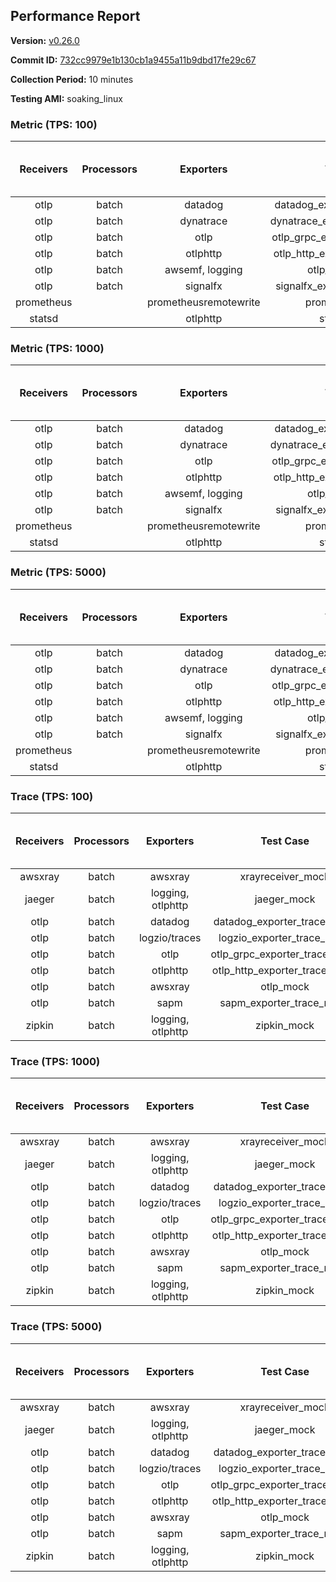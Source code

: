 ## Performance Report

**Version:** [v0.26.0](https://github.com/aws-observability/aws-otel-collector/releases/tag/v0.26.0)

**Commit ID:** [732cc9979e1b130cb1a9455a11b9dbd17fe29c67](https://github.com/aws-observability/aws-otel-collector/commit/732cc9979e1b130cb1a9455a11b9dbd17fe29c67)

**Collection Period:** 10 minutes

**Testing AMI:** soaking_linux


### Metric (TPS: 100)
| Receivers | Processors | Exporters | Test Case | Data Type | Instance Type | Avg CPU Usage (Percent) | Avg Memory Usage (Megabytes) | Max CPU Usage (Percent) | Max Memory Usage (Megabytes) |
|:---------:|:----------:|:---------:|:---------:|:---------:|:-------------:|:-----------------------:|:----------------------------:|:-----------------------:|:----------------------------:|
| otlp | batch | datadog | datadog_exporter_metric_mock | otlp | m5.2xlarge | 0.06 | 68.75 | 0.20 | 68.95 |
| otlp | batch | dynatrace | dynatrace_exporter_metric_mock | otlp | m5.2xlarge | 0.03 | 68.72 | 0.20 | 69.30 |
| otlp | batch | otlp | otlp_grpc_exporter_metric_mock | otlp | m5.2xlarge | 0.04 | 68.61 | 0.20 | 69.45 |
| otlp | batch | otlphttp | otlp_http_exporter_metric_mock | otlp | m5.2xlarge | 0.04 | 66.07 | 0.20 | 66.97 |
| otlp | batch | awsemf, logging | otlp_metric_mock | otlp | m5.2xlarge | 0.04 | 67.05 | 0.20 | 67.56 |
| otlp | batch | signalfx | signalfx_exporter_metric_mock | otlp | m5.2xlarge | 0.04 | 69.02 | 0.20 | 69.17 |
| prometheus |  | prometheusremotewrite | prometheus_mock | prometheus | m5.2xlarge | 0.10 | 81.38 | 0.30 | 83.36 |
| statsd |  | otlphttp | statsd_mock | statsd | m5.2xlarge | 0.01 | 66.33 | 0.10 | 67.06 |

### Metric (TPS: 1000)
| Receivers | Processors | Exporters | Test Case | Data Type | Instance Type | Avg CPU Usage (Percent) | Avg Memory Usage (Megabytes) | Max CPU Usage (Percent) | Max Memory Usage (Megabytes) |
|:---------:|:----------:|:---------:|:---------:|:---------:|:-------------:|:-----------------------:|:----------------------------:|:-----------------------:|:----------------------------:|
| otlp | batch | datadog | datadog_exporter_metric_mock | otlp | m5.2xlarge | 0.05 | 69.25 | 0.20 | 69.81 |
| otlp | batch | dynatrace | dynatrace_exporter_metric_mock | otlp | m5.2xlarge | 0.03 | 67.88 | 0.20 | 68.33 |
| otlp | batch | otlp | otlp_grpc_exporter_metric_mock | otlp | m5.2xlarge | 0.03 | 67.20 | 0.20 | 67.92 |
| otlp | batch | otlphttp | otlp_http_exporter_metric_mock | otlp | m5.2xlarge | 0.04 | 66.28 | 0.20 | 67.49 |
| otlp | batch | awsemf, logging | otlp_metric_mock | otlp | m5.2xlarge | 0.05 | 68.65 | 0.20 | 68.70 |
| otlp | batch | signalfx | signalfx_exporter_metric_mock | otlp | m5.2xlarge | 0.04 | 67.70 | 0.20 | 68.25 |
| prometheus |  | prometheusremotewrite | prometheus_mock | prometheus | m5.2xlarge | 1.04 | 113.85 | 1.70 | 117.46 |
| statsd |  | otlphttp | statsd_mock | statsd | m5.2xlarge | 0.01 | 67.30 | 0.20 | 68.21 |

### Metric (TPS: 5000)
| Receivers | Processors | Exporters | Test Case | Data Type | Instance Type | Avg CPU Usage (Percent) | Avg Memory Usage (Megabytes) | Max CPU Usage (Percent) | Max Memory Usage (Megabytes) |
|:---------:|:----------:|:---------:|:---------:|:---------:|:-------------:|:-----------------------:|:----------------------------:|:-----------------------:|:----------------------------:|
| otlp | batch | datadog | datadog_exporter_metric_mock | otlp | m5.2xlarge | 0.05 | 69.01 | 0.20 | 69.57 |
| otlp | batch | dynatrace | dynatrace_exporter_metric_mock | otlp | m5.2xlarge | 0.05 | 68.43 | 0.20 | 69.05 |
| otlp | batch | otlp | otlp_grpc_exporter_metric_mock | otlp | m5.2xlarge | 0.04 | 67.94 | 0.20 | 68.28 |
| otlp | batch | otlphttp | otlp_http_exporter_metric_mock | otlp | m5.2xlarge | 0.04 | 67.36 | 0.10 | 68.19 |
| otlp | batch | awsemf, logging | otlp_metric_mock | otlp | m5.2xlarge | 0.04 | 67.76 | 0.20 | 68.07 |
| otlp | batch | signalfx | signalfx_exporter_metric_mock | otlp | m5.2xlarge | 0.05 | 68.78 | 0.20 | 69.19 |
| prometheus |  | prometheusremotewrite | prometheus_mock | prometheus | m5.2xlarge | 5.74 | 243.89 | 9.60 | 268.16 |
| statsd |  | otlphttp | statsd_mock | statsd | m5.2xlarge | 0.01 | 68.73 | 0.20 | 69.26 |

### Trace (TPS: 100)
| Receivers | Processors | Exporters | Test Case | Data Type | Instance Type | Avg CPU Usage (Percent) | Avg Memory Usage (Megabytes) | Max CPU Usage (Percent) | Max Memory Usage (Megabytes) |
|:---------:|:----------:|:---------:|:---------:|:---------:|:-------------:|:-----------------------:|:----------------------------:|:-----------------------:|:----------------------------:|
| awsxray | batch | awsxray | xrayreceiver_mock | xray | m5.2xlarge | 3.64 | 81.61 | 3.80 | 83.05 |
| jaeger | batch | logging, otlphttp | jaeger_mock | jaeger | m5.2xlarge | 2.98 | 87.03 | 16.00 | 89.92 |
| otlp | batch | datadog | datadog_exporter_trace_mock | otlp | m5.2xlarge | 4.08 | 85.78 | 4.60 | 88.99 |
| otlp | batch | logzio/traces | logzio_exporter_trace_mock | otlp | m5.2xlarge | 4.35 | 80.92 | 5.00 | 82.74 |
| otlp | batch | otlp | otlp_grpc_exporter_trace_mock | otlp | m5.2xlarge | 3.69 | 141.30 | 4.90 | 192.03 |
| otlp | batch | otlphttp | otlp_http_exporter_trace_mock | otlp | m5.2xlarge | 3.49 | 81.45 | 3.70 | 83.00 |
| otlp | batch | awsxray | otlp_mock | otlp | m5.2xlarge | 3.82 | 80.58 | 4.10 | 82.21 |
| otlp | batch | sapm | sapm_exporter_trace_mock | otlp | m5.2xlarge | 3.36 | 94.22 | 4.10 | 95.36 |
| zipkin | batch | logging, otlphttp | zipkin_mock | zipkin | m5.2xlarge | 5.16 | 85.03 | 17.80 | 91.15 |

### Trace (TPS: 1000)
| Receivers | Processors | Exporters | Test Case | Data Type | Instance Type | Avg CPU Usage (Percent) | Avg Memory Usage (Megabytes) | Max CPU Usage (Percent) | Max Memory Usage (Megabytes) |
|:---------:|:----------:|:---------:|:---------:|:---------:|:-------------:|:-----------------------:|:----------------------------:|:-----------------------:|:----------------------------:|
| awsxray | batch | awsxray | xrayreceiver_mock | xray | m5.2xlarge | 18.76 | 86.39 | 19.40 | 89.46 |
| jaeger | batch | logging, otlphttp | jaeger_mock | jaeger | m5.2xlarge | 24.88 | 152.43 | 46.20 | 195.69 |
| otlp | batch | datadog | datadog_exporter_trace_mock | otlp | m5.2xlarge | 27.20 | 91.27 | 28.40 | 94.00 |
| otlp | batch | logzio/traces | logzio_exporter_trace_mock | otlp | m5.2xlarge | 27.43 | 84.29 | 28.30 | 86.47 |
| otlp | batch | otlp | otlp_grpc_exporter_trace_mock | otlp | m5.2xlarge | 25.77 | 726.32 | 36.80 | 1243.70 |
| otlp | batch | otlphttp | otlp_http_exporter_trace_mock | otlp | m5.2xlarge | 25.85 | 81.22 | 27.20 | 82.92 |
| otlp | batch | awsxray | otlp_mock | otlp | m5.2xlarge | 28.30 | 85.21 | 34.10 | 88.52 |
| otlp | batch | sapm | sapm_exporter_trace_mock | otlp | m5.2xlarge | 24.79 | 96.51 | 25.40 | 98.12 |
| zipkin | batch | logging, otlphttp | zipkin_mock | zipkin | m5.2xlarge | 35.57 | 313.24 | 53.70 | 478.42 |

### Trace (TPS: 5000)
| Receivers | Processors | Exporters | Test Case | Data Type | Instance Type | Avg CPU Usage (Percent) | Avg Memory Usage (Megabytes) | Max CPU Usage (Percent) | Max Memory Usage (Megabytes) |
|:---------:|:----------:|:---------:|:---------:|:---------:|:-------------:|:-----------------------:|:----------------------------:|:-----------------------:|:----------------------------:|
| awsxray | batch | awsxray | xrayreceiver_mock | xray | m5.2xlarge | 26.26 | 98.51 | 27.50 | 105.66 |
| jaeger | batch | logging, otlphttp | jaeger_mock | jaeger | m5.2xlarge | 26.59 | 180.51 | 42.00 | 208.56 |
| otlp | batch | datadog | datadog_exporter_trace_mock | otlp | m5.2xlarge | 116.75 | 96.23 | 117.90 | 107.07 |
| otlp | batch | logzio/traces | logzio_exporter_trace_mock | otlp | m5.2xlarge | 123.70 | 85.77 | 125.01 | 90.00 |
| otlp | batch | otlp | otlp_grpc_exporter_trace_mock | otlp | m5.2xlarge | 103.90 | 3231.32 | 160.20 | 6032.02 |
| otlp | batch | otlphttp | otlp_http_exporter_trace_mock | otlp | m5.2xlarge | 102.92 | 85.53 | 105.00 | 86.86 |
| otlp | batch | awsxray | otlp_mock | otlp | m5.2xlarge | 111.52 | 16897.64 | 352.63 | 30251.80 |
| otlp | batch | sapm | sapm_exporter_trace_mock | otlp | m5.2xlarge | 107.90 | 99.85 | 109.20 | 101.67 |
| zipkin | batch | logging, otlphttp | zipkin_mock | zipkin | m5.2xlarge | 35.94 | 442.78 | 51.80 | 688.47 |
